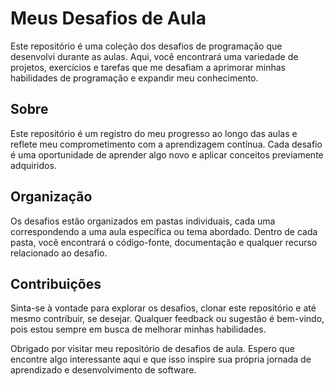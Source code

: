 # Meus Desafios de Aula

Este repositório é uma coleção dos desafios de programação que desenvolvi durante as aulas. Aqui, você encontrará uma variedade de projetos, exercícios e tarefas que me desafiam a aprimorar minhas habilidades de programação e expandir meu conhecimento.

## Sobre

Este repositório é um registro do meu progresso ao longo das aulas e reflete meu comprometimento com a aprendizagem contínua. Cada desafio é uma oportunidade de aprender algo novo e aplicar conceitos previamente adquiridos.

## Organização

Os desafios estão organizados em pastas individuais, cada uma correspondendo a uma aula específica ou tema abordado. Dentro de cada pasta, você encontrará o código-fonte, documentação e qualquer recurso relacionado ao desafio.

## Contribuições

Sinta-se à vontade para explorar os desafios, clonar este repositório e até mesmo contribuir, se desejar. Qualquer feedback ou sugestão é bem-vindo, pois estou sempre em busca de melhorar minhas habilidades.

Obrigado por visitar meu repositório de desafios de aula. Espero que encontre algo interessante aqui e que isso inspire sua própria jornada de aprendizado e desenvolvimento de software.